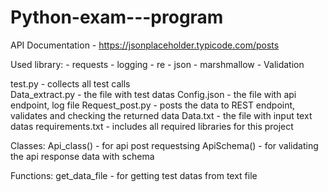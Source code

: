 # Python-exam---program

API Documentation - https://jsonplaceholder.typicode.com/posts

Used library:                       - requests
                                    - logging
                                    - re
                                    - json
                                    - marshmallow
                                    - Validation

test.py                             - collects all test calls   
Data_extract.py                     - the file with test datas
Config.json                         - the file with api endpoint, log file 
Request_post.py                     - posts the data to REST endpoint, validates and checking the returned data
Data.txt                            - the file with input text datas
requirements.txt                    - includes all required libraries for this project

Classes:
Api_class()                         - for api post requestsing
ApiSchema()                         - for validating the api response data with schema

Functions:
get_data_file                       - for getting test datas from text file  
